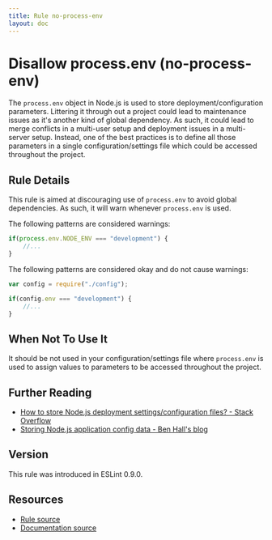 ```yaml
---
title: Rule no-process-env
layout: doc
---
```

<!-- Note: No pull requests accepted for this file. See README.md in the root directory for details. -->
# Disallow process.env (no-process-env)

The `process.env` object in Node.js is used to store deployment/configuration parameters. Littering it through out a project could lead to maintenance issues as it's another kind of global dependency. As such, it could lead to merge conflicts in a multi-user setup and deployment issues in a multi-server setup. Instead, one of the best practices is to define all those parameters in a single configuration/settings file which could be accessed throughout the project.


## Rule Details

This rule is aimed at discouraging use of `process.env` to avoid global dependencies. As such, it will warn whenever `process.env` is used.

The following patterns are considered warnings:

```js
if(process.env.NODE_ENV === "development") {
    //...
}
```

The following patterns are considered okay and do not cause warnings:

```js
var config = require("./config");

if(config.env === "development") {
    //...
}
```

## When Not To Use It

It should be not used in your configuration/settings file where `process.env` is used to assign values to parameters to be accessed throughout the project.


## Further Reading

* [How to store Node.js deployment settings/configuration files? - Stack Overflow](http://stackoverflow.com/questions/5869216/how-to-store-node-js-deployment-settings-configuration-files)
* [Storing Node.js application config data - Ben Hall's blog](http://blog.benhall.me.uk/2012/02/storing-application-config-data-in/)

## Version

This rule was introduced in ESLint 0.9.0.

## Resources

* [Rule source](https://github.com/eslint/eslint/tree/master/lib/rules/no-process-env.js)
* [Documentation source](https://github.com/eslint/eslint/tree/master/docs/rules/no-process-env.md)
